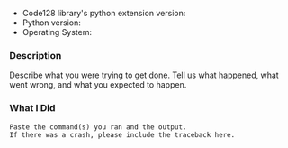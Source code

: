 <!--
SPDX-FileCopyrightText: 2023 Gabriele Pongelli

SPDX-License-Identifier: MIT
-->

* Code128 library's python extension version:
* Python version:
* Operating System:

### Description

Describe what you were trying to get done.
Tell us what happened, what went wrong, and what you expected to happen.

### What I Did

```
Paste the command(s) you ran and the output.
If there was a crash, please include the traceback here.
```
